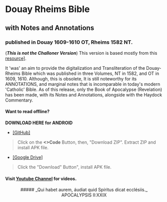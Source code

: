 # Douay Rheims Bible
## with Notes and Annotations
### published in Douay 1609-1610 OT, Rheims 1582 NT.

(**_This is not the Challoner Version_**)
This version is based mostly from this <a href="https://archive.org/details/1582douayrheimsnt/page/n677/mode/2up?view=theater" target="_blank">resource]</a>.
  
  It 'was' an aim to provide the digitalization and Transliteration of  the Douay-Rheims Bible 
which was published in three Volumes, NT in 1582, and OT in 1609, 1610. Although, this is obsolete, 
It is still noteworthy for its ANNOTATIONS, and marginal notes that is incomparable in today's modern 'Catholic'
Bible.
  As of this release, only the Book of Apocalypse (Revelation) has been made, with its Notes and Annotations, 
alongside with the Haydock Commentary.

#### Want to read offline?
**DOWNLOAD HERE for ANDROID**

+ <a href="https://github.com/apocalypsis229/apocalypsis.apk.git" target="_blank">[GitHub]</a>
>Click on the **<>Code** Button, then, "Download ZIP".
>Extract ZIP and install APK file.

+ <a href="https://drive.google.com/file/d/1K2Ht_CynGkZ6wq3-T73cYE8E86sp6qg-/view?fbclid=IwAR0c6O1kwboPORf6H0VI2m3b2ORlc49KOulBPf9UCMdMJ_17dwILhBL4cmc" target="_blank">[Google Drive]</a>
>Click the "Download" Button", install APK file.


#### Visit [Youtube Channel](https://www.youtube.com/@apocalypsis229) for videos.

<center> 
##### _Qui habet aurem, áudiat quid Spíritus dicat ecclésiis._
APOCALYPSIS II:XXIX
</center>
